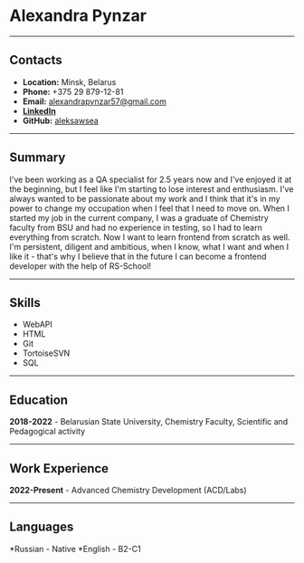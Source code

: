 # Alexandra Pynzar
*******
## Contacts

* __Location:__ Minsk, Belarus
* __Phone:__ +375 29 879-12-81
* __Email:__ alexandrapynzar57@gmail.com
* [__LinkedIn__](https://www.linkedin.com/in/alexandra-pynzar-279058261/)
* __GitHub:__ [aleksawsea](https://github.com/aleksawsea)
*******
## Summary

I've been working as a QA specialist for 2.5 years now and I've enjoyed it at the beginning, but I feel like I'm starting to lose interest and enthusiasm. I've always wanted to be passionate about my work and I think that it's in my power to change my occupation when I feel that I need to move on. When I started my job in the current company, I was a graduate of Chemistry faculty from BSU and had no experience in testing, so I had to learn everything from scratch. Now I want to learn frontend from scratch as well. I'm persistent, diligent and ambitious, when I know, what I want and when I like it - that's why I believe that in the future I can become a frontend developer with the help of RS-School!
*******
## Skills

* WebAPI
* HTML
* Git
* TortoiseSVN
* SQL
*******
## Education

__2018-2022__ - Belarusian State University, Chemistry Faculty, Scientific and Pedagogical activity
*******
## Work Experience

__2022-Present__ - Advanced Chemistry Development (ACD/Labs)
*******
## Languages

*Russian - Native
*English - B2-C1


